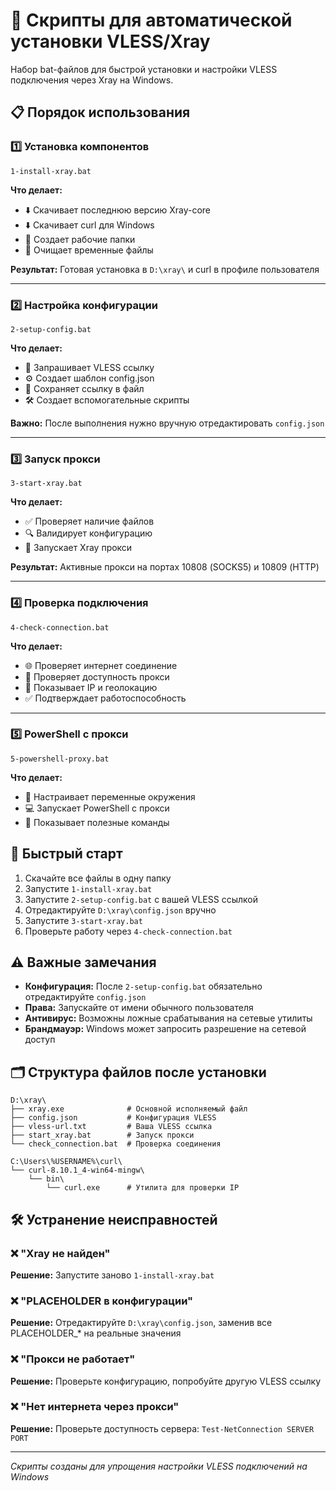 # 🚀 Скрипты для автоматической установки VLESS/Xray

Набор bat-файлов для быстрой установки и настройки VLESS подключения через Xray на Windows.

## 📋 Порядок использования

### 1️⃣ Установка компонентов
```
1-install-xray.bat
```
**Что делает:**
- ⬇️ Скачивает последнюю версию Xray-core
- ⬇️ Скачивает curl для Windows
- 📁 Создает рабочие папки
- 🧹 Очищает временные файлы

**Результат:** Готовая установка в `D:\xray\` и curl в профиле пользователя

---

### 2️⃣ Настройка конфигурации
```
2-setup-config.bat
```
**Что делает:**
- 📝 Запрашивает VLESS ссылку
- ⚙️ Создает шаблон config.json
- 💾 Сохраняет ссылку в файл
- 🛠️ Создает вспомогательные скрипты

**Важно:** После выполнения нужно вручную отредактировать `config.json`

---

### 3️⃣ Запуск прокси
```
3-start-xray.bat
```
**Что делает:**
- ✅ Проверяет наличие файлов
- 🔍 Валидирует конфигурацию
- 🚀 Запускает Xray прокси

**Результат:** Активные прокси на портах 10808 (SOCKS5) и 10809 (HTTP)

---

### 4️⃣ Проверка подключения
```
4-check-connection.bat
```
**Что делает:**
- 🌐 Проверяет интернет соединение
- 🔌 Проверяет доступность прокси
- 📍 Показывает IP и геолокацию
- ✅ Подтверждает работоспособность

---

### 5️⃣ PowerShell с прокси
```
5-powershell-proxy.bat
```
**Что делает:**
- 🔧 Настраивает переменные окружения
- 💻 Запускает PowerShell с прокси
- 📝 Показывает полезные команды

## 🎯 Быстрый старт

1. Скачайте все файлы в одну папку
2. Запустите `1-install-xray.bat`
3. Запустите `2-setup-config.bat` с вашей VLESS ссылкой
4. Отредактируйте `D:\xray\config.json` вручно
5. Запустите `3-start-xray.bat`
6. Проверьте работу через `4-check-connection.bat`

## ⚠️ Важные замечания

- **Конфигурация:** После `2-setup-config.bat` обязательно отредактируйте `config.json`
- **Права:** Запускайте от имени обычного пользователя
- **Антивирус:** Возможны ложные срабатывания на сетевые утилиты
- **Брандмауэр:** Windows может запросить разрешение на сетевой доступ

## 🗂️ Структура файлов после установки

```
D:\xray\
├── xray.exe              # Основной исполняемый файл
├── config.json           # Конфигурация VLESS
├── vless-url.txt         # Ваша VLESS ссылка
├── start_xray.bat        # Запуск прокси
└── check_connection.bat  # Проверка соединения

C:\Users\%USERNAME%\curl\
└── curl-8.10.1_4-win64-mingw\
    └── bin\
        └── curl.exe      # Утилита для проверки IP
```

## 🛠️ Устранение неисправностей

### ❌ "Xray не найден"
**Решение:** Запустите заново `1-install-xray.bat`

### ❌ "PLACEHOLDER в конфигурации"
**Решение:** Отредактируйте `D:\xray\config.json`, заменив все PLACEHOLDER_* на реальные значения

### ❌ "Прокси не работает"
**Решение:** Проверьте конфигурацию, попробуйте другую VLESS ссылку

### ❌ "Нет интернета через прокси"
**Решение:** Проверьте доступность сервера: `Test-NetConnection SERVER PORT`

---

*Скрипты созданы для упрощения настройки VLESS подключений на Windows*